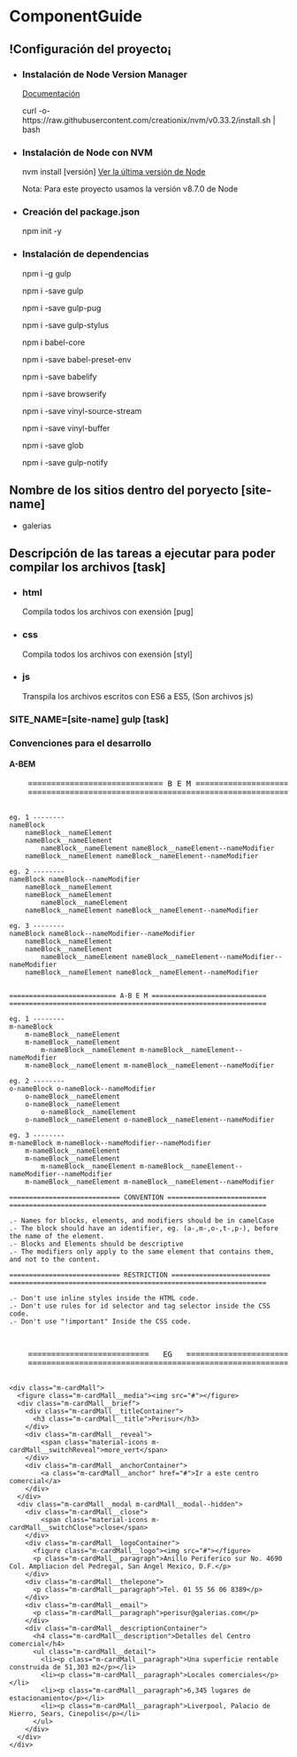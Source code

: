 # ComponentGuide
<h2>!Configuración del proyecto¡</h2>
<ul>
	<li>
		<h3>Instalación de Node Version Manager</h3>
		<label><a href="http://www.nodenica.com/como-instalar-nvm/">Documentación</a></label>
		<p>
			curl -o- https://raw.githubusercontent.com/creationix/nvm/v0.33.2/install.sh | bash
		</p>
	</li>
	<li>
		<h3>Instalación de Node con NVM</h3>
		<p>nvm install [versión] <a href="https://nodejs.org/en/download/current/">Ver la última versión de Node</a></p>
		<label>Nota: Para este proyecto usamos la versión v8.7.0 de Node</label>
	</li>
	<li>
		<h3>Creación del package.json</h3>
		<p>npm init -y</p>
	</li>
	<li>
		<h3>Instalación de dependencias</h3>
		<p>npm i -g gulp</p>
		<p>npm i -save gulp</p>
		<p>npm i -save gulp-pug</p>
		<p>npm i -save gulp-stylus</p>
		<p>npm i babel-core</p>
		<p>npm i -save babel-preset-env</p>
		<p>npm i -save babelify</p>
		<p>npm i -save browserify</p>
		<p>npm i -save vinyl-source-stream</p>
		<p>npm i -save vinyl-buffer</p>
		<p>npm i -save glob</p>
		<p>npm i -save gulp-notify</p>
	</li>
</ul>
<h2>Nombre de los sitios dentro del poryecto [site-name]</h2>
<ul>
	<li>galerias</li>
</ul>
<h2>Descripción de las tareas a ejecutar para poder compilar los archivos [task]</h2>
<ul>
	<li>
		<p>
			<h3>html</h3>
			<label>Compila todos los archivos con exensión [pug]</label>
		</p>
	</li>
	<li>
		<p>
			<h3>css</h3>
			<label>Compila todos los archivos con exensión [styl]</label>
		</p>
	</li>
	<li>
		<p>
			<h3>js</h3>
			<label>Transpila los archivos escritos con ES6 a ES5, (Son archivos js)</label>
		</p>
	</li>
</ul>
<h3>SITE_NAME=[site-name] gulp [task]</h3>
<h3>Convenciones para el desarrollo</h3>
<h4>A-BEM</h4>
<pre>
	============================= B E M =============================
	=================================================================

	eg. 1 --------
	nameBlock
		nameBlock__nameElement
		nameBlock__nameElement
			nameBlock__nameElement nameBlock__nameElement--nameModifier
		nameBlock__nameElement nameBlock__nameElement--nameModifier

	eg. 2 --------
	nameBlock nameBlock--nameModifier
		nameBlock__nameElement
		nameBlock__nameElement
			nameBlock__nameElement
		nameBlock__nameElement nameBlock__nameElement--nameModifier

	eg. 3 --------
	nameBlock nameBlock--nameModifier--nameModifier
		nameBlock__nameElement
		nameBlock__nameElement
			nameBlock__nameElement nameBlock__nameElement--nameModifier--nameModifier
		nameBlock__nameElement nameBlock__nameElement--nameModifier


	=========================== A-B E M =============================
	=================================================================

	eg. 1 --------
	m-nameBlock
		m-nameBlock__nameElement
		m-nameBlock__nameElement
			m-nameBlock__nameElement m-nameBlock__nameElement--nameModifier
		m-nameBlock__nameElement m-nameBlock__nameElement--nameModifier

	eg. 2 --------
	o-nameBlock o-nameBlock--nameModifier
		o-nameBlock__nameElement
		o-nameBlock__nameElement
			o-nameBlock__nameElement
		o-nameBlock__nameElement o-nameBlock__nameElement--nameModifier

	eg. 3 --------
	m-nameBlock m-nameBlock--nameModifier--nameModifier
		m-nameBlock__nameElement
		m-nameBlock__nameElement
			m-nameBlock__nameElement m-nameBlock__nameElement--nameModifier--nameModifier
		m-nameBlock__nameElement m-nameBlock__nameElement--nameModifier
	
	============================ CONVENTION =========================
	=================================================================

	.- Names for blocks, elements, and modifiers should be in camelCase
	.- The block should have an identifier, eg. (a-,m-,o-,t-,p-), before the name of the element.
	.- Blocks and Elements should be descriptive
	.- The modifiers only apply to the same element that contains them, and not to the content.

	============================ RESTRICTION =========================
	=================================================================

	.- Don't use inline styles inside the HTML code.
	.- Don't use rules for id selector and tag selector inside the CSS code.
	.- Don't use "!important" Inside the CSS code.
</pre>
<pre>
	==========================   EG   ===============================
	=================================================================

	<div class="m-cardMall">
	  <figure class="m-cardMall__media"><img src="#"></figure>
	  <div class="m-cardMall__brief">
	    <div class="m-cardMall__titleContainer">
	      <h3 class="m-cardMall__title">Perisur</h3>
	    </div>
	    <div class="m-cardMall__reveal">
	    	<span class="material-icons m-cardMall__switchReveal">more_vert</span>
	    </div>
	    <div class="m-cardMall__anchorContainer">
	    	<a class="m-cardMall__anchor" href="#">Ir a este centro comercial</a>
	    </div>
	  </div>
	  <div class="m-cardMall__modal m-cardMall__modal--hidden">
	    <div class="m-cardMall__close">
	    	<span class="material-icons m-cardMall__switchClose">close</span>
	    </div>
	    <div class="m-cardMall__logoContainer">
	      <figure class="m-cardMall__logo"><img src="#"></figure>
	      <p class="m-cardMall__paragraph">Anillo Periferico sur No. 4690 Col. Ampliacion del Pedregal, San Angel Mexico, D.F.</p>
	    </div>
	    <div class="m-cardMall__thelepone">
	      <p class="m-cardMall__paragraph">Tel. 01 55 56 06 8389</p>
	    </div>
	    <div class="m-cardMall__email">
	      <p class="m-cardMall__paragraph">perisur@galerias.com</p>
	    </div>
	    <div class="m-cardMall__descriptionContainer">
	      <h4 class="m-cardMall__description">Detalles del Centro comercial</h4>
	      <ul class="m-cardMall__detail">
	        <li><p class="m-cardMall__paragraph">Una superficie rentable construida de 51,303 m2</p></li>
	        <li><p class="m-cardMall__paragraph">Locales comerciales</p></li>
	        <li><p class="m-cardMall__paragraph">6,345 lugares de estacionamiento</p></li>
	        <li><p class="m-cardMall__paragraph">Liverpool, Palacio de Hierro, Sears, Cinepolis</p></li>
	      </ul>
	    </div>
	  </div>
	</div>
</pre>